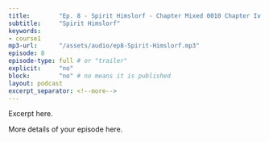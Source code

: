 ```yaml
---
title:        "Ep. 8 - Spirit Himslorf - Chapter Mixed 0010 Chapter Iv The Holy Spirit In The Old Testament Through"
subtitle:     "Spirit Himslorf"
keywords:
- course1
mp3-url:      "/assets/audio/ep8-Spirit-Himslorf.mp3"
episode: 8
episode-type: full # or "trailer"
explicit:     "no"
block:        "no" # no means it is published
layout: podcast
excerpt_separator: <!--more-->
---
```

Excerpt here.
<!--more-->

More details of your episode here.

